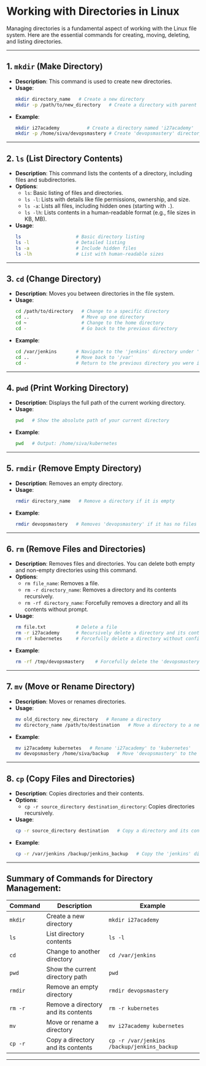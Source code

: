 
# Working with Directories in Linux

Managing directories is a fundamental aspect of working with the Linux file system. Here are the essential commands for creating, moving, deleting, and listing directories.

---

## 1. `mkdir` (Make Directory)
- **Description**: This command is used to create new directories.
- **Usage**:
  ```bash
  mkdir directory_name   # Create a new directory
  mkdir -p /path/to/new_directory   # Create a directory with parent directories if they don't exist
  ```
- **Example**:
  ```bash
  mkdir i27academy          # Create a directory named 'i27academy'
  mkdir -p /home/siva/devopsmastery # Create 'devopsmastery' directory under '/home/siva', creating missing parent directories
  ```

---

## 2. `ls` (List Directory Contents)
- **Description**: This command lists the contents of a directory, including files and subdirectories.
- **Options**:
  - `ls`: Basic listing of files and directories.
  - `ls -l`: Lists with details like file permissions, ownership, and size.
  - `ls -a`: Lists all files, including hidden ones (starting with `.`).
  - `ls -lh`: Lists contents in a human-readable format (e.g., file sizes in KB, MB).
- **Usage**:
  ```bash
  ls                    # Basic directory listing
  ls -l                 # Detailed listing
  ls -a                 # Include hidden files
  ls -lh                # List with human-readable sizes
  ```

---

## 3. `cd` (Change Directory)
- **Description**: Moves you between directories in the file system.
- **Usage**:
  ```bash
  cd /path/to/directory   # Change to a specific directory
  cd ..                   # Move up one directory
  cd ~                    # Change to the home directory
  cd -                    # Go back to the previous directory
  ```
- **Example**:
  ```bash
  cd /var/jenkins       # Navigate to the 'jenkins' directory under '/var'
  cd ..                 # Move back to '/var'
  cd -                  # Return to the previous directory you were in
  ```

---

## 4. `pwd` (Print Working Directory)
- **Description**: Displays the full path of the current working directory.
- **Usage**:
  ```bash
  pwd   # Show the absolute path of your current directory
  ```
- **Example**:
  ```bash
  pwd   # Output: /home/siva/kubernetes
  ```

---

## 5. `rmdir` (Remove Empty Directory)
- **Description**: Removes an empty directory.
- **Usage**:
  ```bash
  rmdir directory_name   # Remove a directory if it is empty
  ```
- **Example**:
  ```bash
  rmdir devopsmastery   # Removes 'devopsmastery' if it has no files
  ```

---

## 6. `rm` (Remove Files and Directories)
- **Description**: Removes files and directories. You can delete both empty and non-empty directories using this command.
- **Options**:
  - `rm file_name`: Removes a file.
  - `rm -r directory_name`: Removes a directory and its contents recursively.
  - `rm -rf directory_name`: Forcefully removes a directory and all its contents without prompt.
- **Usage**:
  ```bash
  rm file.txt           # Delete a file
  rm -r i27academy      # Recursively delete a directory and its contents
  rm -rf kubernetes     # Forcefully delete a directory without confirmation
  ```
- **Example**:
  ```bash
  rm -rf /tmp/devopsmastery    # Forcefully delete the 'devopsmastery' directory in /tmp without prompt
  ```

---

## 7. `mv` (Move or Rename Directory)
- **Description**: Moves or renames directories.
- **Usage**:
  ```bash
  mv old_directory new_directory   # Rename a directory
  mv directory_name /path/to/destination   # Move a directory to a new location
  ```
- **Example**:
  ```bash
  mv i27academy kubernetes   # Rename 'i27academy' to 'kubernetes'
  mv devopsmastery /home/siva/backup   # Move 'devopsmastery' to the '/home/siva/backup' directory
  ```

---

## 8. `cp` (Copy Files and Directories)
- **Description**: Copies directories and their contents.
- **Options**:
  - `cp -r source_directory destination_directory`: Copies directories recursively.
- **Usage**:
  ```bash
  cp -r source_directory destination   # Copy a directory and its contents
  ```
- **Example**:
  ```bash
  cp -r /var/jenkins /backup/jenkins_backup   # Copy the 'jenkins' directory to '/backup/jenkins_backup'
  ```

---

## Summary of Commands for Directory Management:

| Command       | Description                                | Example                              |
|---------------|--------------------------------------------|--------------------------------------|
| `mkdir`       | Create a new directory                     | `mkdir i27academy`                   |
| `ls`          | List directory contents                    | `ls -l`                              |
| `cd`          | Change to another directory                | `cd /var/jenkins`                    |
| `pwd`         | Show the current directory path            | `pwd`                                |
| `rmdir`       | Remove an empty directory                  | `rmdir devopsmastery`                |
| `rm -r`       | Remove a directory and its contents        | `rm -r kubernetes`                   |
| `mv`          | Move or rename a directory                 | `mv i27academy kubernetes`           |
| `cp -r`       | Copy a directory and its contents          | `cp -r /var/jenkins /backup/jenkins_backup` |

---

